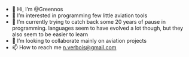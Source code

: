 - 👋 Hi, I’m @Greennos
- 👀 I’m interested in programming few little aviation tools
- 🌱 I’m currently trying to catch back some 20 years of pause in programming. languages seem to have evolved a lot though, but they also seem to be easier to learn
- 💞️ I’m looking to collaborate mainly on aviation projects
- 📫 How to reach me n.verbois@gmail.com

<!---
Greennos/Greennos is a ✨ special ✨ repository because its `README.md` (this file) appears on your GitHub profile.
You can click the Preview link to take a look at your changes.
--->
